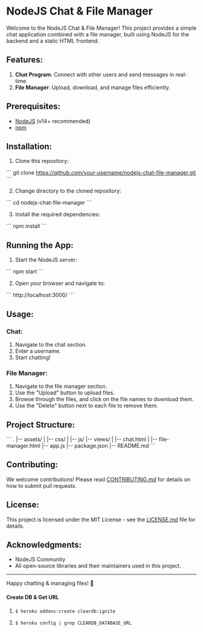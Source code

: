 # NodeJS Chat & File Manager

Welcome to the NodeJS Chat & File Manager! This project provides a simple chat application combined with a file manager, built using NodeJS for the backend and a static HTML frontend.

## Features:

1. **Chat Program**: Connect with other users and send messages in real-time.
2. **File Manager**: Upload, download, and manage files efficiently.

## Prerequisites:

- [NodeJS](https://nodejs.org/) (v14+ recommended)
- [npm](https://www.npmjs.com/)

## Installation:

1. Clone this repository:

\```
git clone https://github.com/your-username/nodejs-chat-file-manager.git
\```

2. Change directory to the cloned repository:

\```
cd nodejs-chat-file-manager
\```

3. Install the required dependencies:

\```
npm install
\```

## Running the App:

1. Start the NodeJS server:

\```
npm start
\```

2. Open your browser and navigate to:

\```
http://localhost:3000/
\```

## Usage:

### Chat:

1. Navigate to the chat section.
2. Enter a username.
3. Start chatting!

### File Manager:

1. Navigate to the file manager section.
2. Use the "Upload" button to upload files.
3. Browse through the files, and click on the file names to download them.
4. Use the "Delete" button next to each file to remove them.

## Project Structure:

\```
.
|-- assets/
|   |-- css/
|   |-- js/
|-- views/
|   |-- chat.html
|   |-- file-manager.html
|-- app.js
|-- package.json
|-- README.md
\```

## Contributing:

We welcome contributions! Please read [CONTRIBUTING.md](./CONTRIBUTING.md) for details on how to submit pull requests.

## License:

This project is licensed under the MIT License - see the [LICENSE.md](./LICENSE.md) file for details.

## Acknowledgments:

- NodeJS Community
- All open-source libraries and their maintainers used in this project.

---

Happy chatting & managing files! 🚀


#### Create DB & Get URL ####

1. `$ heroku addons:create cleardb:ignite`

2. `$ heroku config | grep CLEARDB_DATABASE_URL`

